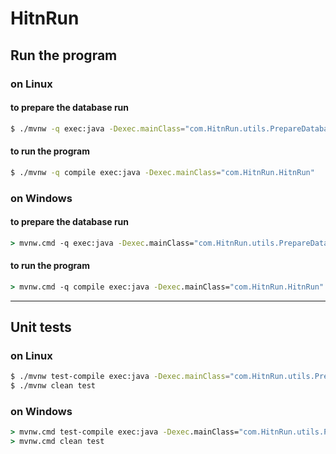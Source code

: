 # HitnRun

## Run the program

### **on Linux**
#### to prepare the database run
```bash
$ ./mvnw -q exec:java -Dexec.mainClass="com.HitnRun.utils.PrepareDatabase"
```
#### to run the program
```bash
$ ./mvnw -q compile exec:java -Dexec.mainClass="com.HitnRun.HitnRun"
```

### **on Windows**
#### to prepare the database run
```cmd
> mvnw.cmd -q exec:java -Dexec.mainClass="com.HitnRun.utils.PrepareDatabase"
```
#### to run the program
```cmd
> mvnw.cmd -q compile exec:java -Dexec.mainClass="com.HitnRun.HitnRun"
```

---

## Unit tests

### **on Linux**
```bash
$ ./mvnw test-compile exec:java -Dexec.mainClass="com.HitnRun.utils.PrepareTestDatabase" -Dexec.classpathScope=test
$ ./mvnw clean test
```

### **on Windows**
```cmd
> mvnw.cmd test-compile exec:java -Dexec.mainClass="com.HitnRun.utils.PrepareTestDatabase" -Dexec.classpathScope=test
> mvnw.cmd clean test
```